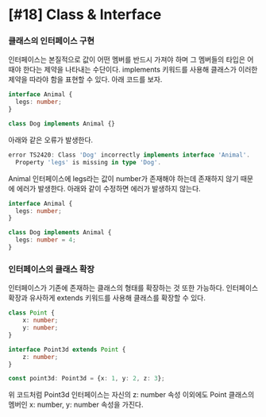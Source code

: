 # [#18] Class & Interface

### 클래스의 인터페이스 구현

인터페이스는 본질적으로 값이 어떤 멤버를 반드시 가져야 하며 그 멤버들의 타입은 어때야 한다는 제약을 나타내는 수단이다. implements 키워드를 사용해 클래스가 이러한 제약을 따라야 함을 표현할 수 있다. 아래 코드를 보자.

```ts
interface Animal {
  legs: number;
}

class Dog implements Animal {}
```

아래와 같은 오류가 발생한다.

```ts
error TS2420: Class 'Dog' incorrectly implements interface 'Animal'.
  Property 'legs' is missing in type 'Dog'.
```

Animal 인터페이스에 legs라는 값이 number가 존재해야 하는데 존재하지 않기 때문에 에러가 발생한다.
아래와 같이 수정하면 에러가 발생하지 않는다.

```ts
interface Animal {
  legs: number;
}

class Dog implements Animal {
  legs: number = 4;
}
```

### 인터페이스의 클래스 확장

인터페이스가 기존에 존재하는 클래스의 형태를 확장하는 것 또한 가능하다. 인터페이스 확장과 유사하게 extends 키워드를 사용해 클래스를 확장할 수 있다.

```ts
class Point {
    x: number;
    y: number;
}

interface Point3d extends Point {
    z: number;
}

const point3d: Point3d = {x: 1, y: 2, z: 3};
```

위 코드처럼 Point3d 인터페이스는 자신의 z: number 속성 이외에도 Point 클래스의 멤버인 x: number, y: number 속성을 가진다.
